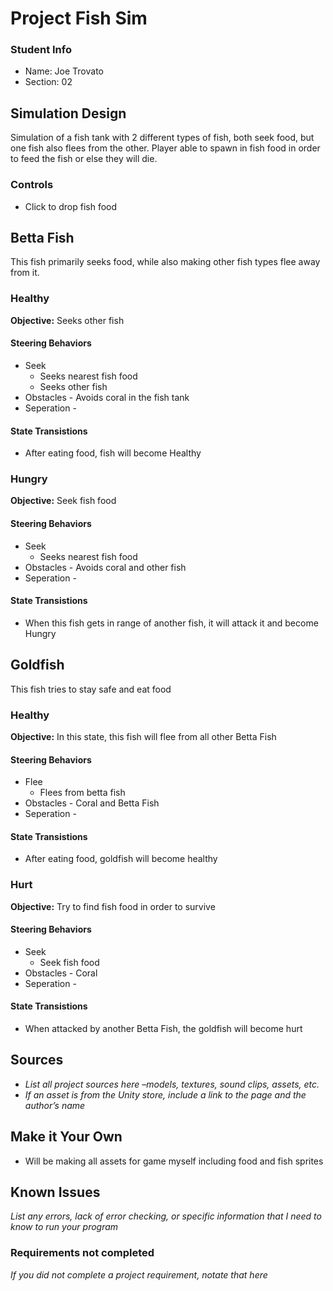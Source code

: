# Project Fish Sim

### Student Info

-   Name: Joe Trovato
-   Section: 02

## Simulation Design

Simulation of a fish tank with 2 different types of fish, both seek food, but one fish also flees from the other. Player able to spawn in fish food in order to feed the fish or else they will die.

### Controls

-   Click to drop fish food

## Betta Fish

This fish primarily seeks food, while also making other fish types flee away from it.

### Healthy

**Objective:** Seeks other fish

#### Steering Behaviors

- Seek
   - Seeks nearest fish food
   - Seeks other fish
- Obstacles - Avoids coral in the fish tank
- Seperation -
   
#### State Transistions

- After eating food, fish will become Healthy
   
### Hungry

**Objective:** Seek fish food

#### Steering Behaviors

- Seek
    - Seeks nearest fish food
- Obstacles - Avoids coral and other fish
- Seperation - 
   
#### State Transistions

- When this fish gets in range of another fish, it will attack it and become Hungry

## Goldfish

This fish tries to stay safe and eat food

### Healthy

**Objective:** In this state, this fish will flee from all other Betta Fish

#### Steering Behaviors

- Flee
   - Flees from betta fish
- Obstacles - Coral and Betta Fish
- Seperation - 
   
#### State Transistions

- After eating food, goldfish will become healthy
   
### Hurt

**Objective:** Try to find fish food in order to survive

#### Steering Behaviors

- Seek
   - Seek fish food
- Obstacles - Coral
- Seperation - 
   
#### State Transistions

- When attacked by another Betta Fish, the goldfish will become hurt

## Sources

-   _List all project sources here –models, textures, sound clips, assets, etc._
-   _If an asset is from the Unity store, include a link to the page and the author’s name_

## Make it Your Own

- Will be making all assets for game myself including food and fish sprites

## Known Issues

_List any errors, lack of error checking, or specific information that I need to know to run your program_

### Requirements not completed

_If you did not complete a project requirement, notate that here_

